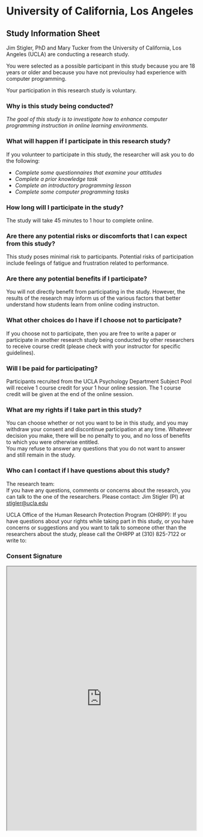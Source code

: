 # University of California, Los Angeles 

## Study Information Sheet 

Jim Stigler, PhD and Mary Tucker from the University of California, Los Angeles (UCLA) are conducting a research study.

You were selected as a possible participant in this study because you are 18 years or older and because you have not 
previoulsy had experience with computer programming. 

Your participation in this research study is voluntary. 


### Why is this study being conducted? 

*The goal of this study is to investigate how to enhance computer programming instruction in online learning environments.* 

### What will happen if I participate in this research study? 

If you volunteer to participate in this study, the researcher will ask you to do the following: 

* *Complete some questionnaires that examine your attitudes*
* *Complete a prior knowledge task*
* *Complete an introductory programming lesson*
* *Complete some computer programming tasks*

### How long will I participate in the study? 

The study will take 45 minutes to 1 hour to complete online.  

### Are there any potential risks or discomforts that I can expect from this study?

This study poses minimal risk to participants. 
Potential risks of participation include feelings of fatigue and frustration related to performance.

### Are there any potential benefits if I participate?

You will not directly benefit from participating in the study. However, the results of the research may inform us of the various factors that better understand how students learn from 
online coding instructon.


### What other choices do I have if I choose not to participate?

If you choose not to participate, then you are free to write a paper or participate in another research study being conducted by other researchers to receive course credit (please check with your instructor for specific guidelines). 

### Will I be paid for participating? 

Participants recruited from the UCLA Psychology Department Subject Pool will receive 1 course credit for your 1 hour online session. 
The 1 course credit will be given at the end of the online session. 

### What are my rights if I take part in this study?

You can choose whether or not you want to be in this study, and you may withdraw your consent and discontinue participation at any time.
Whatever decision you make, there will be no penalty to you, and no loss of benefits to which you were otherwise entitled.  
You may refuse to answer any questions that you do not want to answer and still remain in the study.

### Who can I contact if I have questions about this study?

The research team:  
If you have any questions, comments or concerns about the research, you can talk to the one of the researchers. Please contact: 
Jim Stigler (PI) at stigler@ucla.edu

UCLA Office of the Human Research Protection Program (OHRPP):
If you have questions about your rights while taking part in this study, or you have concerns or suggestions and you want to talk to someone other than the researchers about the study, please call the OHRPP at (310) 825-7122 or write to: 

### Consent Signature 

<iframe data-type="learnosity" id="mtucker-coding-study-consent" src="https://coursekata.org/learnosity/preview/mtucker-coding-study-consent" width="100%" height="700"></iframe>



